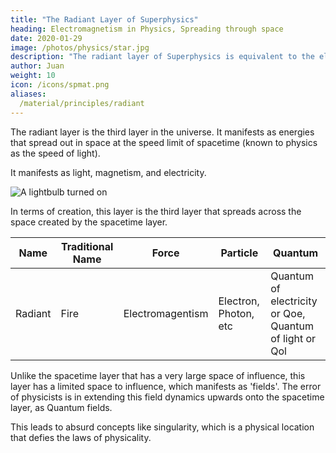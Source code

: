 ```yaml
---
title: "The Radiant Layer of Superphysics"
heading: Electromagnetism in Physics, Spreading through space
date: 2020-01-29
image: /photos/physics/star.jpg
description: "The radiant layer of Superphysics is equivalent to the electromagentic field in Physics"
author: Juan
weight: 10
icon: /icons/spmat.png
aliases: 
  /material/principles/radiant  
---
```



The radiant layer is the third layer in the universe. It manifests as energies that spread out in space at the speed limit of spacetime (known to physics as the speed of light). 

It manifests as light, magnetism, and electricity.

![A lightbulb turned on](/photos/physics/light.jpg)

In terms of creation, this layer is the third layer that spreads across the space created by the spacetime layer.

Name | Traditional Name | Force | Particle | Quantum
--- | --- | --- | --- | ---
Radiant | Fire | Electromagentism | Electron, Photon, etc | Quantum of electricity or Qoe, Quantum of light or Qol


Unlike the spacetime layer that has a very large space of influence, this layer has a limited space to influence, which manifests as 'fields'. The error of physicists is in extending this field dynamics upwards onto the spacetime layer, as Quantum fields. 

This leads to absurd concepts like singularity, which is a physical location that defies the laws of physicality. 

